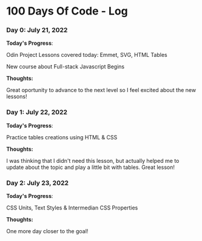 # 100 Days Of Code - Log

### Day 0: July 21, 2022

**Today's Progress**: 

Odin Project Lessons covered today:
Emmet, SVG, HTML Tables

New course about Full-stack Javascript Begins

**Thoughts:** 

Great oportunity to advance to the next level so I feel excited about the new lessons!

### Day 1: July 22, 2022

**Today's Progress**: 

Practice tables creations using HTML & CSS

**Thoughts:** 

I was thinking that I didn't need this lesson, but actually helped me to update about the topic and play a little bit with tables. Great lesson! 

### Day 2: July 23, 2022

**Today's Progress**: 

CSS Units, Text Styles & Intermedian CSS Properties

**Thoughts:** 

One more day closer to the goal!
